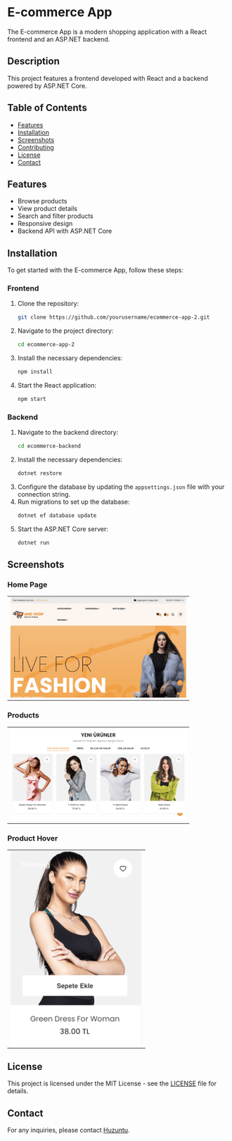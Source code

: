 # E-commerce App

The E-commerce App is a modern shopping application with a React frontend and an ASP.NET backend. 
## Description

This project features a frontend developed with React and a backend powered by ASP.NET Core.

## Table of Contents

- [Features](#features)
- [Installation](#installation)
- [Screenshots](#screenshots)
- [Contributing](#contributing)
- [License](#license)
- [Contact](#contact)

## Features

- Browse products
- View product details
- Search and filter products
- Responsive design
- Backend API with ASP.NET Core

## Installation

To get started with the E-commerce App, follow these steps:

### Frontend

1. Clone the repository:
    ```sh
    git clone https://github.com/yourusername/ecommerce-app-2.git
    ```
2. Navigate to the project directory:
    ```sh
    cd ecommerce-app-2
    ```
3. Install the necessary dependencies:
    ```sh
    npm install
    ```
4. Start the React application:
    ```sh
    npm start
    ```

### Backend

1. Navigate to the backend directory:
    ```sh
    cd ecommerce-backend
    ```
2. Install the necessary dependencies:
    ```sh
    dotnet restore
    ```
3. Configure the database by updating the `appsettings.json` file with your connection string.
4. Run migrations to set up the database:
    ```sh
    dotnet ef database update
    ```
5. Start the ASP.NET Core server:
    ```sh
    dotnet run
    ```

## Screenshots

### Home Page

<table>
  <tr>
    <td><img src="/homepage.png?raw=true" alt="Home Page" width="400"/></td>
  </tr>
</table>

### Products

<table>
  <tr>
    <td><img src="/products.png?raw=true" alt="Product Details 1" width="400"/></td>
  </tr>
</table>

### Product Hover
<table>
  <tr>
    <td><img src="/productHover.png?raw=true" alt="Product Details 2" width="300"/></td>
  </tr>
</table>


## License

This project is licensed under the MIT License - see the [LICENSE](LICENSE) file for details.

## Contact

For any inquiries, please contact [Huzuntu](https://github.com/Huzuntu).
